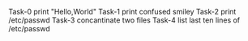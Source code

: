 Task-0     print "Hello,World"
Task-1     print confused smiley
Task-2     print /etc/passwd
Task-3     concantinate two files
Task-4     list last ten lines of /etc/passwd
